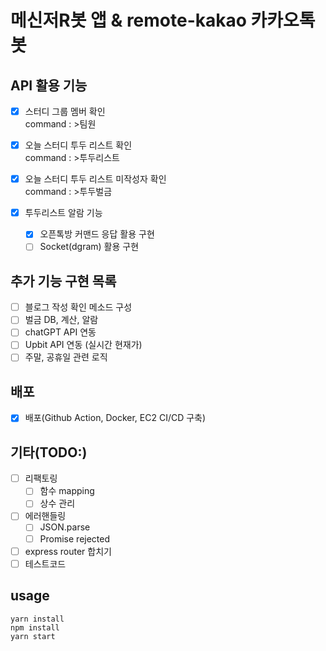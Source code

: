 # 메신저R봇 앱 & remote-kakao 카카오톡 봇

## API 활용 기능

- [x] 스터디 그룹 멤버 확인  
       command : >팀원

- [x] 오늘 스터디 투두 리스트 확인  
       command : >투두리스트

- [x] 오늘 스터디 투두 리스트 미작성자 확인  
       command : >투두벌금

- [x] 투두리스트 알람 기능
  - [x] 오픈톡방 커맨드 응답 활용 구현
  - [ ] Socket(dgram) 활용 구현

## 추가 기능 구현 목록

- [ ] 블로그 작성 확인 메소드 구성
- [ ] 벌금 DB, 계산, 알람
- [ ] chatGPT API 연동
- [ ] Upbit API 연동 (실시간 현재가)
- [ ] 주말, 공휴일 관련 로직

## 배포

- [x] 배포(Github Action, Docker, EC2 CI/CD 구축)

## 기타(TODO:)

- [ ] 리팩토링
  - [ ] 함수 mapping
  - [ ] 상수 관리
- [ ] 에러핸들링
  - [ ] JSON.parse
  - [ ] Promise rejected
- [ ] express router 합치기
- [ ] 테스트코드

## usage

`yarn install`<br>
`npm install`<br>
`yarn start`
